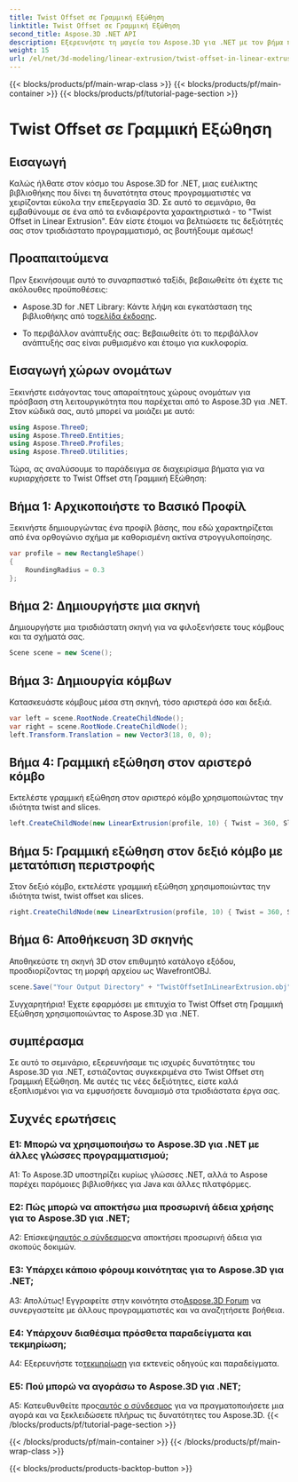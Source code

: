 ```yaml
---
title: Twist Offset σε Γραμμική Εξώθηση
linktitle: Twist Offset σε Γραμμική Εξώθηση
second_title: Aspose.3D .NET API
description: Εξερευνήστε τη μαγεία του Aspose.3D για .NET με τον βήμα προς βήμα οδηγό μας για το Twist Offset στη Γραμμική Εξώθηση. Αναβαθμίστε τα τρισδιάστατα έργα σας χωρίς κόπο.
weight: 15
url: /el/net/3d-modeling/linear-extrusion/twist-offset-in-linear-extrusion/
---
```


{{< blocks/products/pf/main-wrap-class >}}
{{< blocks/products/pf/main-container >}}
{{< blocks/products/pf/tutorial-page-section >}}

# Twist Offset σε Γραμμική Εξώθηση

## Εισαγωγή

Καλώς ήλθατε στον κόσμο του Aspose.3D for .NET, μιας ευέλικτης βιβλιοθήκης που δίνει τη δυνατότητα στους προγραμματιστές να χειρίζονται εύκολα την επεξεργασία 3D. Σε αυτό το σεμινάριο, θα εμβαθύνουμε σε ένα από τα ενδιαφέροντα χαρακτηριστικά - το "Twist Offset in Linear Extrusion". Εάν είστε έτοιμοι να βελτιώσετε τις δεξιότητές σας στον τρισδιάστατο προγραμματισμό, ας βουτήξουμε αμέσως!

## Προαπαιτούμενα

Πριν ξεκινήσουμε αυτό το συναρπαστικό ταξίδι, βεβαιωθείτε ότι έχετε τις ακόλουθες προϋποθέσεις:

-  Aspose.3D for .NET Library: Κάντε λήψη και εγκατάσταση της βιβλιοθήκης από το[σελίδα έκδοσης](https://releases.aspose.com/3d/net/).

- Το περιβάλλον ανάπτυξής σας: Βεβαιωθείτε ότι το περιβάλλον ανάπτυξής σας είναι ρυθμισμένο και έτοιμο για κυκλοφορία.

## Εισαγωγή χώρων ονομάτων

Ξεκινήστε εισάγοντας τους απαραίτητους χώρους ονομάτων για πρόσβαση στη λειτουργικότητα που παρέχεται από το Aspose.3D για .NET. Στον κώδικά σας, αυτό μπορεί να μοιάζει με αυτό:

```csharp
using Aspose.ThreeD;
using Aspose.ThreeD.Entities;
using Aspose.ThreeD.Profiles;
using Aspose.ThreeD.Utilities;
```

Τώρα, ας αναλύσουμε το παράδειγμα σε διαχειρίσιμα βήματα για να κυριαρχήσετε το Twist Offset στη Γραμμική Εξώθηση:

## Βήμα 1: Αρχικοποιήστε το Βασικό Προφίλ

Ξεκινήστε δημιουργώντας ένα προφίλ βάσης, που εδώ χαρακτηρίζεται από ένα ορθογώνιο σχήμα με καθορισμένη ακτίνα στρογγυλοποίησης.

```csharp
var profile = new RectangleShape()
{
    RoundingRadius = 0.3
};
```

## Βήμα 2: Δημιουργήστε μια σκηνή

Δημιουργήστε μια τρισδιάστατη σκηνή για να φιλοξενήσετε τους κόμβους και τα σχήματά σας.

```csharp
Scene scene = new Scene();
```

## Βήμα 3: Δημιουργία κόμβων

Κατασκευάστε κόμβους μέσα στη σκηνή, τόσο αριστερά όσο και δεξιά.

```csharp
var left = scene.RootNode.CreateChildNode();
var right = scene.RootNode.CreateChildNode();
left.Transform.Translation = new Vector3(18, 0, 0);
```

## Βήμα 4: Γραμμική εξώθηση στον αριστερό κόμβο

Εκτελέστε γραμμική εξώθηση στον αριστερό κόμβο χρησιμοποιώντας την ιδιότητα twist and slices.

```csharp
left.CreateChildNode(new LinearExtrusion(profile, 10) { Twist = 360, Slices = 100 });
```

## Βήμα 5: Γραμμική εξώθηση στον δεξιό κόμβο με μετατόπιση περιστροφής

Στον δεξιό κόμβο, εκτελέστε γραμμική εξώθηση χρησιμοποιώντας την ιδιότητα twist, twist offset και slices.

```csharp
right.CreateChildNode(new LinearExtrusion(profile, 10) { Twist = 360, Slices = 100, TwistOffset = new Vector3(3, 0, 0) });
```

## Βήμα 6: Αποθήκευση 3D σκηνής

Αποθηκεύστε τη σκηνή 3D στον επιθυμητό κατάλογο εξόδου, προσδιορίζοντας τη μορφή αρχείου ως WavefrontOBJ.

```csharp
scene.Save("Your Output Directory" + "TwistOffsetInLinearExtrusion.obj", FileFormat.WavefrontOBJ);
```

Συγχαρητήρια! Έχετε εφαρμόσει με επιτυχία το Twist Offset στη Γραμμική Εξώθηση χρησιμοποιώντας το Aspose.3D για .NET.

## συμπέρασμα

Σε αυτό το σεμινάριο, εξερευνήσαμε τις ισχυρές δυνατότητες του Aspose.3D για .NET, εστιάζοντας συγκεκριμένα στο Twist Offset στη Γραμμική Εξώθηση. Με αυτές τις νέες δεξιότητες, είστε καλά εξοπλισμένοι για να εμφυσήσετε δυναμισμό στα τρισδιάστατα έργα σας.

## Συχνές ερωτήσεις

### Ε1: Μπορώ να χρησιμοποιήσω το Aspose.3D για .NET με άλλες γλώσσες προγραμματισμού;

A1: Το Aspose.3D υποστηρίζει κυρίως γλώσσες .NET, αλλά το Aspose παρέχει παρόμοιες βιβλιοθήκες για Java και άλλες πλατφόρμες.

### Ε2: Πώς μπορώ να αποκτήσω μια προσωρινή άδεια χρήσης για το Aspose.3D για .NET;

 Α2: Επίσκεψη[αυτός ο σύνδεσμος](https://purchase.aspose.com/temporary-license/)να αποκτήσει προσωρινή άδεια για σκοπούς δοκιμών.

### Ε3: Υπάρχει κάποιο φόρουμ κοινότητας για το Aspose.3D για .NET;

 Α3: Απολύτως! Εγγραφείτε στην κοινότητα στο[Aspose.3D Forum](https://forum.aspose.com/c/3d/18) να συνεργαστείτε με άλλους προγραμματιστές και να αναζητήσετε βοήθεια.

### Ε4: Υπάρχουν διαθέσιμα πρόσθετα παραδείγματα και τεκμηρίωση;

 A4: Εξερευνήστε το[τεκμηρίωση](https://reference.aspose.com/3d/net/) για εκτενείς οδηγούς και παραδείγματα.

### Ε5: Πού μπορώ να αγοράσω το Aspose.3D για .NET;

 A5: Κατευθυνθείτε προς[αυτός ο σύνδεσμος](https://purchase.aspose.com/buy) για να πραγματοποιήσετε μια αγορά και να ξεκλειδώσετε πλήρως τις δυνατότητες του Aspose.3D.
{{< /blocks/products/pf/tutorial-page-section >}}

{{< /blocks/products/pf/main-container >}}
{{< /blocks/products/pf/main-wrap-class >}}

{{< blocks/products/products-backtop-button >}}

